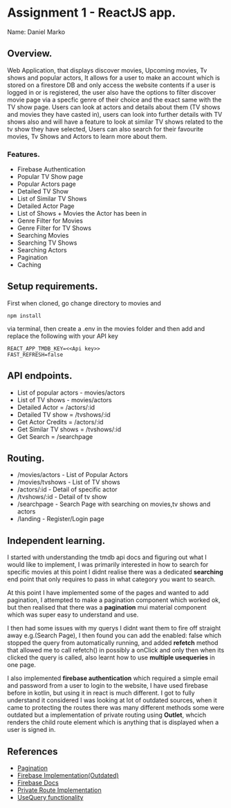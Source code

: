 # Assignment 1 - ReactJS app.

Name: Daniel Marko

## Overview.

Web Application, that displays discover movies, Upcoming movies, Tv shows and popular actors, It allows for a user to make an account which is stored on a firestore DB and only access the website contents if a user is logged in or is registered, the user also have the options to filter discover movie page via a specfic genre of their choice and the exact same with the TV show page. Users can look at actors and details about them (TV shows and movies they have casted in), users can look into further details with TV shows also and will have a feature to look at similar TV shows related to the tv show they have selected, Users can also search for their favourite movies, Tv Shows and Actors to learn more about them.

### Features.

+ Firebase Authentication
+ Popular TV Show page
+ Popular Actors page
+ Detailed TV Show
+ List of Similar TV Shows
+ Detailed Actor Page
+ List of Shows + Movies the Actor has been in
+ Genre Filter for Movies
+ Genre Filter for TV Shows
+ Searching Movies 
+ Searching TV Shows
+ Searching Actors
+ Pagination
+ Caching

## Setup requirements.

First when cloned, go change directory to movies and
```
npm install
```
via terminal, then create a .env in the movies folder and then add and replace the following with your API key
```
REACT_APP_TMDB_KEY=<<Api key>>
FAST_REFRESH=false
```

## API endpoints.

+ List of popular actors - movies/actors
+ List of TV shows - movies/actors
+ Detailed Actor = /actors/:id
+ Detailed TV show = /tvshows/:id
+ Get Actor Credits = /actors/:id
+ Get Similar TV shows = /tvshows/:id
+ Get Search = /searchpage


## Routing.


+ /movies/actors - List of Popular Actors
+ /movies/tvshows - List of TV shows
+ /actors/:id - Detail of specific actor
+ /tvshows/:id - Detail of tv show
+ /searchpage - Search Page with searching on movies,tv shows and actors
+ /landing - Register/Login page


## Independent learning.
I started with understanding the tmdb api docs and figuring out what I would like to implement, I was primarily interested in how to search for specific movies at this point I didnt realise there was a dedicated **searching** end point that only requires to pass in what category you want to search.

At this point I have implemented some of the pages and wanted to add pagination, I attempted to make a pagination component which worked ok, but then realised that there was a **pagination** mui material component which was super easy to understand and use.

I then had some issues with my querys I didnt want them to fire off straight away e.g.(Search Page), I then found you can add the enabled: false which stopped the query from automatically running, and added **refetch** method that allowed me to call refetch() in possibly a onClick and only then when its clicked the query is called, also learnt how to use **multiple usequeries** in one page.

I also implemented **firebase authentication** which required a simple email and password from a user to login to the website, I have used firebase before in kotlin, but using it in react is much different. I got to fully understand it considered I was looking at lot of outdated sources, when it came to protecting the routes there was many different methods some were outdated but a implementation of private routing using **Outlet**, whcich renders the child route element which is anything that is displayed when a user is signed in.

## References
+ [Pagination](https://mui.com/material-ui/react-pagination/)
+ [Firebase Implementation(Outdated)](https://youtu.be/qgRoBaqhdZc?list=LL)
+ [Firebase Docs](https://firebase.google.com/docs/firestore)
+ [Private Route Implementation](https://dev.to/iamandrewluca/private-route-in-react-router-v6-lg5)
+ [UseQuery functionality](https://stackoverflow.com/questions/62340697/react-query-how-to-usequery-when-button-is-clicked)
